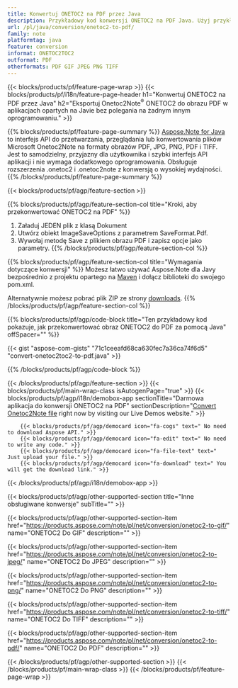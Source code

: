 ```yaml
---
title: Konwertuj ONETOC2 na PDF przez Java
description: Przykładowy kod konwersji ONETOC2 na PDF Java. Użyj przykładowego kodu API dla plików wsadowych ONETOC2 do konwersji PDF w dowolnej aplikacji opartej na Javie. 
url: /pl/java/conversion/onetoc2-to-pdf/
family: note
platformtag: java
feature: conversion
informat: ONETOC2TOC2
outformat: PDF
otherformats: PDF GIF JPEG PNG TIFF
---
```

{{< blocks/products/pf/feature-page-wrap >}}
{{< blocks/products/pf/i18n/feature-page-header h1="Konwertuj ONETOC2 na PDF przez Java" h2="Eksportuj Onetoc2Note<sup>&reg;</sup> ONETOC2 do obrazu PDF w aplikacjach opartych na Javie bez polegania na żadnym innym oprogramowaniu." >}}

{{% blocks/products/pf/feature-page-summary %}}
[Aspose.Note for Java](https://products.aspose.com/note/java/) to interfejs API do przetwarzania, przeglądania lub konwertowania plików Microsoft Onetoc2Note na formaty obrazów PDF, JPG, PNG, PDF i TIFF. Jest to samodzielny, przyjazny dla użytkownika i szybki interfejs API aplikacji i nie wymaga dodatkowego oprogramowania. Obsługuje rozszerzenia .onetoc2 i .onetoc2note z konwersją o wysokiej wydajności.
{{% /blocks/products/pf/feature-page-summary  %}}

{{< blocks/products/pf/agp/feature-section >}}

{{% blocks/products/pf/agp/feature-section-col title="Kroki, aby przekonwertować ONETOC2 na PDF" %}}
1. Załaduj JEDEN plik z klasą Dokument
2. Utwórz obiekt ImageSaveOptions z parametrem SaveFormat.Pdf.
3. Wywołaj metodę Save z plikiem obrazu PDF i zapisz opcje jako parametry.
{{% /blocks/products/pf/agp/feature-section-col %}}

{{% blocks/products/pf/agp/feature-section-col title="Wymagania dotyczące konwersji" %}}
Możesz łatwo używać Aspose.Note dla Javy bezpośrednio z projektu opartego na [Maven](https://repository.aspose.com/webapp/#/artifacts/browse/tree/General/repo/com/aspose/aspose-note) i dołącz biblioteki do swojego pom.xml.

Alternatywnie możesz pobrać plik ZIP ze strony [downloads](https://downloads.aspose.com/note/java).
{{% /blocks/products/pf/agp/feature-section-col %}}

{{% blocks/products/pf/agp/code-block title="Ten przykładowy kod pokazuje, jak przekonwertować obraz ONETOC2 do PDF za pomocą Java" offSpacer="" %}}

{{< gist "aspose-com-gists" "71c1ceeafd68ca630fec7a36ca74f6d5" "convert-onetoc2toc2-to-pdf.java" >}}

{{% /blocks/products/pf/agp/code-block %}}

{{< /blocks/products/pf/agp/feature-section >}}
{{< blocks/products/pf/main-wrap-class isAutogenPage="true" >}}
{{< blocks/products/pf/agp/i18n/demobox-app sectionTitle="Darmowa aplikacja do konwersji ONETOC2 na PDF" sectionDescription="[Convert Onetoc2Note file](https://products.aspose.app/note/conversion/onetoc2note-to-pdf) right now by visiting our Live Demos website." >}}

        {{< blocks/products/pf/agp/democard icon="fa-cogs" text=" No need to download Aspose API." >}}
        {{< blocks/products/pf/agp/democard icon="fa-edit" text=" No need to write any code." >}}
        {{< blocks/products/pf/agp/democard icon="fa-file-text" text=" Just upload your file." >}}
        {{< blocks/products/pf/agp/democard icon="fa-download" text=" You will get the download link." >}}
		
{{< /blocks/products/pf/agp/i18n/demobox-app >}}

{{< blocks/products/pf/agp/other-supported-section title="Inne obsługiwane konwersje" subTitle="" >}}

{{< blocks/products/pf/agp/other-supported-section-item href="https://products.aspose.com/note/pl/net/conversion/onetoc2-to-gif/" name="ONETOC2 Do GIF" description="" >}}

{{< blocks/products/pf/agp/other-supported-section-item href="https://products.aspose.com/note/pl/net/conversion/onetoc2-to-jpeg/" name="ONETOC2 Do JPEG" description="" >}}

{{< blocks/products/pf/agp/other-supported-section-item href="https://products.aspose.com/note/pl/net/conversion/onetoc2-to-png/" name="ONETOC2 Do PNG" description="" >}}

{{< blocks/products/pf/agp/other-supported-section-item href="https://products.aspose.com/note/pl/net/conversion/onetoc2-to-tiff/" name="ONETOC2 Do TIFF" description="" >}}

{{< blocks/products/pf/agp/other-supported-section-item href="https://products.aspose.com/note/pl/net/conversion/onetoc2-to-pdf/" name="ONETOC2 Do PDF" description="" >}}



{{< /blocks/products/pf/agp/other-supported-section >}}
{{< /blocks/products/pf/main-wrap-class >}}
{{< /blocks/products/pf/feature-page-wrap >}}